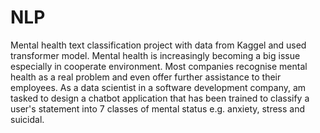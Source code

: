 # NLP
Mental health text classification project with data from Kaggel and used transformer model.
Mental health is increasingly becoming a big issue especially in cooperate environment. Most companies recognise mental health as a real problem and even offer further assistance to their employees. As a data scientist in a software development company, am tasked to design a chatbot application that has been trained to classify a user's statement into 7 classes of mental status e.g. anxiety, stress and suicidal.
